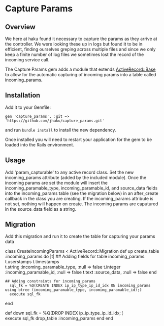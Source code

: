 Capture Params
========================

Overview
--------
We here at haku found it necessary to capture the params as they arrive at the controller.  We were looking these up in logs but found it to be in efficient, finding ourselves greping across multiple files and since we only keep a finite number of log files we sometimes lost the record of the incoming service call.

The Capture Params gem adds a module that extends  [ActiveRecord::Base](http://api.rubyonrails.org/classes/ActiveRecord/Base.html) to allow for the automatic capturing of incoming params into a table called incoming_params.  


Installation
------------

Add it to your Gemfile:

    gem 'capture_params', :git => 'https://github.com/jhaku/capture_params.git'

and run `bundle install` to install the new dependency.

Once installed you will need to restart your application for the gem to be loaded into the Rails
environment.

Usage
-----

Add 'param_capturable' to any active record class.  Set the new incoming_params attribute (added by the included module).  Once the incoming params are set the module will insert the incoming_paramable_type, incoming_paramable_id, and source_data fields into the incoming_params table (see the migration below) in an after_create callback in the class you are creating.  If the incoming_params attribute is not set, nothing will happen on create.  The incoming params are caputured in the source_data field as a string.

Migration
---------

Add this migration and run it to create the table for capturing your params data

class CreateIncomingParams < ActiveRecord::Migration
  def up
    create_table :incoming_params do |t|
  	## Adding fields for table incoming_params
      t.userstamps
      t.timestamps      
      t.string    :incoming_paramable_type,     :null => false
      t.integer   :incoming_paramable_id,       :null => false
      t.text      :source_data,                 :null => false
  	end
    
    ## Adding constraints for incoming_params
      sql_fk = %Q(CREATE INDEX ip_ip_type_ip_id_idx ON incoming_params using btree (incoming_paramable_type, incoming_paramable_id);)    
      execute sql_fk
  end

  def down
    sql_fk = %Q(DROP INDEX ip_ip_type_ip_id_idx;
                )    
    execute sql_fk
    drop_table :incoming_params
  end
end